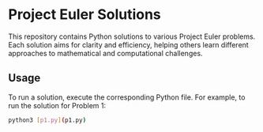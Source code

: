 # Project Euler Solutions

This repository contains Python solutions to various Project Euler problems. Each solution aims for clarity and efficiency, helping others learn different approaches to mathematical and computational challenges.

## Usage

To run a solution, execute the corresponding Python file. For example, to run the solution for Problem 1:

```sh
python3 [p1.py](p1.py)